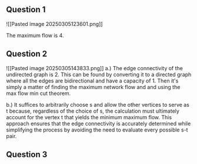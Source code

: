 ## Question 1
![[Pasted image 20250305123601.png]]

The maximum flow is 4.

## Question 2

![[Pasted image 20250305143833.png]]
a.) The edge connectivity of the undirected graph is 2. This can be found by converting it to a directed graph where all the edges are bidirectional and have a capacity of 1. Then it's simply a matter of finding the maximum network flow and and using the max flow min cut theorem.

b.) It suffices to arbitrarily choose s and allow the other vertices to serve as t because, regardless of the choice of s, the calculation must ultimately account for the vertex t that yields the minimum maximum flow. This approach ensures that the edge connectivity is accurately determined while simplifying the process by avoiding the need to evaluate every possible s-t pair.

## Question 3